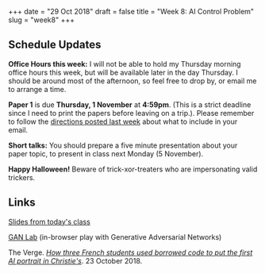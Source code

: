+++
date = "29 Oct 2018"
draft = false
title = "Week 8: AI Control Problem"
slug = "week8"
+++

## Schedule Updates

**Office Hours this week:** I will not be able to hold my Thursday morning office hours this week, but will be available later in the day Thursday. I should be around most of the afternoon, so feel free to drop by, or email me to arrange a time.

**Paper 1** is due **Thursday, 1 November** at **4:59pm**. (This is a
  strict deadline since I need to print the papers before leaving on a
  trip.). Please remember to follow the [directions posted last
  week](/week7) about what to include in your email.

**Short talks:** You should prepare a five minute presentation about your paper topic, to present in class next Monday (5 November).

**Happy Halloween!** Beware of trick-xor-treaters  who are impersonating valid trickers.


## Links

[Slides from today's class](https://speakerdeck.com/evansuva/ai-control-problem)

[GAN Lab](https://poloclub.github.io/ganlab/) (in-browser play with Generative Adversarial Networks)  

The Verge. [_How three French students used borrowed code to put the first AI portrait in Christie's_](https://www.theverge.com/2018/10/23/18013190/ai-art-portrait-auction-christies-belamy-obvious-robbie-barrat-gans). 23 October 2018.

